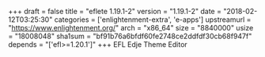 +++
draft = false
title = "eflete 1.19.1-2"
version = "1.19.1-2"
date = "2018-02-12T03:25:30"
categories = ['enlightenment-extra', 'e-apps']
upstreamurl = "https://www.enlightenment.org/"
arch = "x86_64"
size = "8840000"
usize = "18008048"
sha1sum = "bf91b76a6bfdf60fe2748ce2ddfdf30cb68f947f"
depends = "['efl>=1.20.1']"
+++
EFL Edje Theme Editor